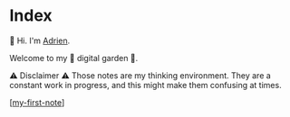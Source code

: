 # Index

👋 Hi. I'm [Adrien](https://adrien-perello.github.io/).

Welcome to my 🌱 digital garden 🌱.

⚠️ Disclaimer ⚠️ Those notes are my thinking environment. They are a constant work in progress, and this might make them confusing at times.

[[my-first-note]]

[//begin]: # "Autogenerated link references for markdown compatibility"
[my-first-note]: notes/my-first-note.md "My First Note"
[//end]: # "Autogenerated link references"
